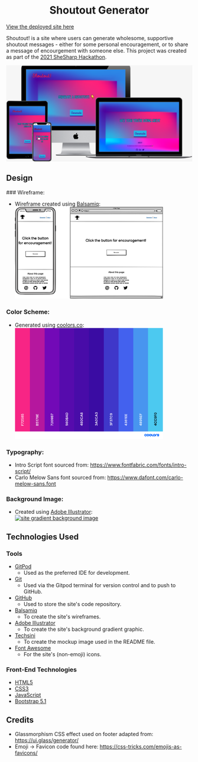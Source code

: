 <h1 align="center">Shoutout Generator</h1>

[View the deployed site here](https://adowlin.github.io/shoutout-generator/)

Shoutout! is a site where users can generate wholesome, supportive shoutout messages - either for some personal encouragement, or to share a message of encourgement with someone else. This project was created as part of the [2021 SheSharp Hackathon](https://www.shesharp.co/2021-hackathon).<br>

[<img src="/source/images/shoutout-mockup.png" alt="responsive site mockup">](https://adowlin.github.io/shoutout-generator/)

## Design
### Wireframe:
- Wireframe created using [Balsamiq](https://balsamiq.com/):<br>
    [<img src="/source/images/shoutout-wireframe.png" alt="site wireframe" width="400"/>](/source/images/shoutout-wireframe.png)

### Color Scheme:
- Generated using [coolors.co](https://coolors.co/):<br>
    [<img src="source/images/shoutout-palette.png" alt="color palette" width="400"/>](https://coolors.co/f72585-b5179e-7209b7-560bad-480ca8-3a0ca3-3f37c9-4361ee-4895ef-4cc9f0)

### Typography:
- Intro Script font sourced from: https://www.fontfabric.com/fonts/intro-script/
- Carlo Melow Sans font sourced from: https://www.dafont.com/carlo-melow-sans.font

### Background Image:
- Created using [Adobe Illustrator](https://www.adobe.com/products/illustrator.html):<br>
    [<img src="source/images/shoutout-gradient.png" alt="site gradient background image" width="400"/>](/source/images/shoutout-gradient.png)

## Technologies Used
### Tools
- [GitPod](https://www.gitpod.io/)
    - Used as the preferred IDE for development.
- [Git](https://git-scm.com/)
    - Used via the Gitpod terminal for version control and to push to GitHub.
- [GitHub](https://github.com/)
    - Used to store the site's code repository.
- [Balsamiq](https://balsamiq.com/)
    - To create the site's wireframes.
- [Adobe Illustrator](https://www.adobe.com/products/illustrator.html)
    - To create the site's background gradient graphic.
- [Techsini](http://techsini.com/multi-mockup/) 
    - To create the mockup image used in the README file.
- [Font Awesome](https://fontawesome.com/)
    - For the site's (non-emoji) icons.

### Front-End Technologies
- [HTML5](https://developer.mozilla.org/en-US/docs/Glossary/HTML5)
- [CSS3](https://developer.mozilla.org/en-US/docs/Web/CSS)
- [JavaScript](https://developer.mozilla.org/en-US/docs/Web/JavaScript)
- [Bootstrap 5.1](https://getbootstrap.com/docs/5.1/getting-started/introduction/)

## Credits
- Glassmorphism CSS effect used on footer adapted from: https://ui.glass/generator/
- Emoji -> Favicon code found here: https://css-tricks.com/emojis-as-favicons/
